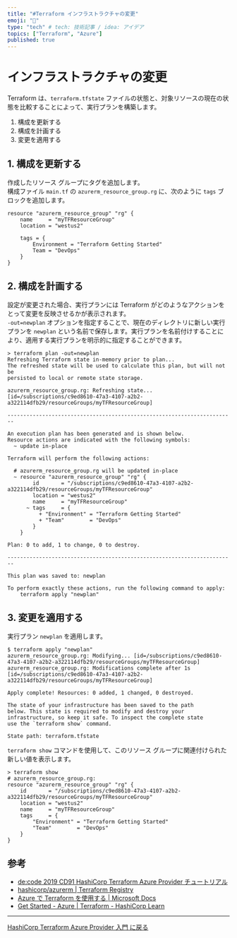 ```yaml
---
title: "#Terraform インフラストラクチャの変更"
emoji: "🐡"
type: "tech" # tech: 技術記事 / idea: アイデア
topics: ["Terraform", "Azure"]
published: true
---
```


# インフラストラクチャの変更

Terraform は、`terraform.tfstate` ファイルの状態と、対象リソースの現在の状態を比較することによって、実行プランを構築します。

1. 構成を更新する
2. 構成を計画する
3. 変更を適用する

## 1. 構成を更新する

作成したリソース グループにタグを追加します。  
構成ファイル `main.tf` の `azurerm_resource_group.rg` に、次のように `tags` ブロックを追加します。

```
resource "azurerm_resource_group" "rg" {
    name     = "myTFResourceGroup"
    location = "westus2"

    tags = {
        Environment = "Terraform Getting Started"
        Team = "DevOps"
    }
}
```

## 2. 構成を計画する

設定が変更された場合、実行プランには Terraform がどのようなアクションをとって変更を反映させるかが表示されます。  
`-out=newplan` オプションを指定することで、現在のディレクトリに新しい実行プランを `newplan` という名前で保存します。実行プランを名前付けすることにより、適用する実行プランを明示的に指定することができます。

```
> terraform plan -out=newplan
Refreshing Terraform state in-memory prior to plan...
The refreshed state will be used to calculate this plan, but will not be
persisted to local or remote state storage.

azurerm_resource_group.rg: Refreshing state... [id=/subscriptions/c9ed8610-47a3-4107-a2b2-a322114dfb29/resourceGroups/myTFResourceGroup]

------------------------------------------------------------------------

An execution plan has been generated and is shown below.
Resource actions are indicated with the following symbols:
  ~ update in-place

Terraform will perform the following actions:

  # azurerm_resource_group.rg will be updated in-place
  ~ resource "azurerm_resource_group" "rg" {
        id       = "/subscriptions/c9ed8610-47a3-4107-a2b2-a322114dfb29/resourceGroups/myTFResourceGroup"
        location = "westus2"
        name     = "myTFResourceGroup"
      ~ tags     = {
          + "Environment" = "Terraform Getting Started"
          + "Team"        = "DevOps"
        }
    }

Plan: 0 to add, 1 to change, 0 to destroy.

------------------------------------------------------------------------

This plan was saved to: newplan

To perform exactly these actions, run the following command to apply:
    terraform apply "newplan"
```

## 3. 変更を適用する

実行プラン `newplan` を適用します。

```
$ terraform apply "newplan"
azurerm_resource_group.rg: Modifying... [id=/subscriptions/c9ed8610-47a3-4107-a2b2-a322114dfb29/resourceGroups/myTFResourceGroup]
azurerm_resource_group.rg: Modifications complete after 1s [id=/subscriptions/c9ed8610-47a3-4107-a2b2-a322114dfb29/resourceGroups/myTFResourceGroup]

Apply complete! Resources: 0 added, 1 changed, 0 destroyed.

The state of your infrastructure has been saved to the path
below. This state is required to modify and destroy your
infrastructure, so keep it safe. To inspect the complete state
use the `terraform show` command.

State path: terraform.tfstate
```

`terraform show` コマンドを使用して、このリソース グループに関連付けられた新しい値を表示します。

```
> terraform show
# azurerm_resource_group.rg:
resource "azurerm_resource_group" "rg" {
    id       = "/subscriptions/c9ed8610-47a3-4107-a2b2-a322114dfb29/resourceGroups/myTFResourceGroup"
    location = "westus2"
    name     = "myTFResourceGroup"
    tags     = {
        "Environment" = "Terraform Getting Started"
        "Team"        = "DevOps"
    }
}
```

## 参考

- [de:code 2019 CD91 HashiCorp Terraform Azure Provider チュートリアル](https://eventmarketing.blob.core.windows.net/decode2019-after/decode19_PDF_CD91.pdf)
- [hashicorp/azurerm | Terraform Registry](https://registry.terraform.io/providers/hashicorp/azurerm/latest/docs)
- [Azure で Terraform を使用する | Microsoft Docs](https://docs.microsoft.com/ja-jp/azure/developer/terraform/overview)
- [Get Started - Azure | Terraform - HashiCorp Learn](https://learn.hashicorp.com/collections/terraform/azure-get-started)

---

[HashiCorp Terraform Azure Provider 入門 に戻る](terraform-index)